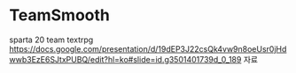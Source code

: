 # TeamSmooth
sparta 20 team textrpg
https://docs.google.com/presentation/d/19dEP3J22csQk4vw9n8oeUsr0jHdwwb3EzE6SJtxPUBQ/edit?hl=ko#slide=id.g3501401739d_0_189 자료
